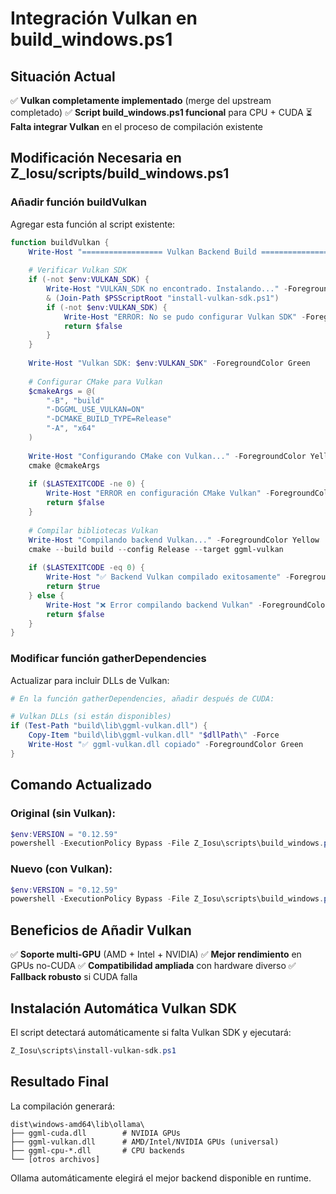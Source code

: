 # Integración Vulkan en build_windows.ps1

## Situación Actual
✅ **Vulkan completamente implementado** (merge del upstream completado)
✅ **Script build_windows.ps1 funcional** para CPU + CUDA
⏳ **Falta integrar Vulkan** en el proceso de compilación existente

## Modificación Necesaria en Z_Iosu/scripts/build_windows.ps1

### Añadir función buildVulkan

Agregar esta función al script existente:

```powershell
function buildVulkan {
    Write-Host "================== Vulkan Backend Build ==================" -ForegroundColor Cyan
    
    # Verificar Vulkan SDK
    if (-not $env:VULKAN_SDK) {
        Write-Host "VULKAN_SDK no encontrado. Instalando..." -ForegroundColor Yellow
        & (Join-Path $PSScriptRoot "install-vulkan-sdk.ps1")
        if (-not $env:VULKAN_SDK) {
            Write-Host "ERROR: No se pudo configurar Vulkan SDK" -ForegroundColor Red
            return $false
        }
    }
    
    Write-Host "Vulkan SDK: $env:VULKAN_SDK" -ForegroundColor Green
    
    # Configurar CMake para Vulkan
    $cmakeArgs = @(
        "-B", "build"
        "-DGGML_USE_VULKAN=ON"
        "-DCMAKE_BUILD_TYPE=Release"
        "-A", "x64"
    )
    
    Write-Host "Configurando CMake con Vulkan..." -ForegroundColor Yellow
    cmake @cmakeArgs
    
    if ($LASTEXITCODE -ne 0) {
        Write-Host "ERROR en configuración CMake Vulkan" -ForegroundColor Red
        return $false
    }
    
    # Compilar bibliotecas Vulkan
    Write-Host "Compilando backend Vulkan..." -ForegroundColor Yellow
    cmake --build build --config Release --target ggml-vulkan
    
    if ($LASTEXITCODE -eq 0) {
        Write-Host "✅ Backend Vulkan compilado exitosamente" -ForegroundColor Green
        return $true
    } else {
        Write-Host "❌ Error compilando backend Vulkan" -ForegroundColor Red
        return $false
    }
}
```

### Modificar función gatherDependencies

Actualizar para incluir DLLs de Vulkan:

```powershell
# En la función gatherDependencies, añadir después de CUDA:

# Vulkan DLLs (si están disponibles)
if (Test-Path "build\lib\ggml-vulkan.dll") {
    Copy-Item "build\lib\ggml-vulkan.dll" "$dllPath\" -Force
    Write-Host "✅ ggml-vulkan.dll copiado" -ForegroundColor Green
}
```

## Comando Actualizado

### Original (sin Vulkan):
```powershell
$env:VERSION = "0.12.59"
powershell -ExecutionPolicy Bypass -File Z_Iosu\scripts\build_windows.ps1 buildCPU buildCUDA13 gatherDependencies buildOllama buildApp buildInstaller
```

### Nuevo (con Vulkan):
```powershell
$env:VERSION = "0.12.59"
powershell -ExecutionPolicy Bypass -File Z_Iosu\scripts\build_windows.ps1 buildCPU buildCUDA13 buildVulkan gatherDependencies buildOllama buildApp buildInstaller
```

## Beneficios de Añadir Vulkan

✅ **Soporte multi-GPU** (AMD + Intel + NVIDIA)
✅ **Mejor rendimiento** en GPUs no-CUDA
✅ **Compatibilidad ampliada** con hardware diverso
✅ **Fallback robusto** si CUDA falla

## Instalación Automática Vulkan SDK

El script detectará automáticamente si falta Vulkan SDK y ejecutará:
```powershell
Z_Iosu\scripts\install-vulkan-sdk.ps1
```

## Resultado Final

La compilación generará:
```
dist\windows-amd64\lib\ollama\
├── ggml-cuda.dll        # NVIDIA GPUs
├── ggml-vulkan.dll      # AMD/Intel/NVIDIA GPUs (universal)
├── ggml-cpu-*.dll       # CPU backends
└── [otros archivos]
```

Ollama automáticamente elegirá el mejor backend disponible en runtime.